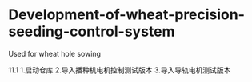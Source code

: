 # Development-of-wheat-precision-seeding-control-system
Used for wheat hole sowing

11.1 
1.启动仓库
2.导入播种机电机控制测试版本
3.导入导轨电机测试版本